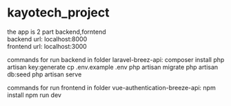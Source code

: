 # kayotech_project

the app is 2 part backend,forntend<br>
backend url: localhost:8000<br>
frontend url: localhost:3000<br>

commands for run backend in folder laravel-breez-api:
composer install 
php artisan key:generate
cp .env.example .env
php artisan migrate
php artisan db:seed
php artisan serve

commands for run frontend in folder vue-authentication-breeze-api:
npm install 
npm run dev
